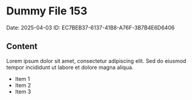 # Dummy File 153

Date: 2025-04-03
ID: EC7BEB37-6137-41B8-A76F-3B7B4E6D6406

## Content

Lorem ipsum dolor sit amet, consectetur adipiscing elit.
Sed do eiusmod tempor incididunt ut labore et dolore magna aliqua.

* Item 1
* Item 2
* Item 3

